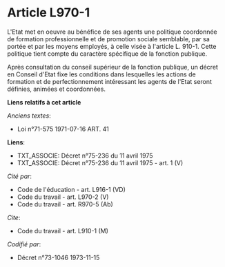 # Article L970-1

L'Etat met en oeuvre au bénéfice de ses agents une politique coordonnée de formation professionnelle et de promotion sociale
semblable, par sa portée et par les moyens employés, à celle visée à l'article L. 910-1. Cette politique tient compte du
caractère spécifique de la fonction publique.

Après consultation du conseil supérieur de la fonction publique, un décret en Conseil d'Etat fixe les conditions dans
lesquelles les actions de formation et de perfectionnement intéressant les agents de l'Etat seront définies, animées et
coordonnées.

**Liens relatifs à cet article**

_Anciens textes_:

  - Loi n°71-575 1971-07-16 ART. 41

**Liens**:

  - TXT_ASSOCIE: Décret n°75-236 du 11 avril 1975
  - TXT_ASSOCIE: Décret n°75-236 du 11 avril 1975 - art. 1 (V)

_Cité par_:

  - Code de l'éducation - art. L916-1 (VD)
  - Code du travail - art. L970-2 (V)
  - Code du travail - art. R970-5 (Ab)

_Cite_:

  - Code du travail - art. L910-1 (M)

_Codifié par_:

  - Décret n°73-1046 1973-11-15
